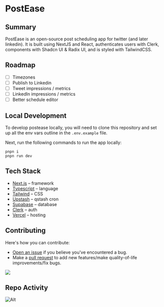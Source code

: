 # PostEase

## Summary
PostEase is an open-source post scheduling app for twitter (and later linkedin). It is built using NextJS and React, authenticates users with Clerk, components with Shadcn UI & Radix UI, and is styled with TailwindCSS.

## Roadmap
- [ ] Timezones
- [ ] Publish to Linkedin
- [ ] Tweet impressions / metrics
- [ ] LinkedIn impressions / metrics
- [ ] Better schedule editor

## Local Development
To develop postease locally, you will need to clone this repository and set up all the env vars outline in the `.env.example` file.

Next, run the following commands to run the app locally:

```
pnpn i
pnpn run dev

```

## Tech Stack

- [Next.js](https://nextjs.org/) – framework
- [Typescript](https://www.typescriptlang.org/) – language
- [Tailwind](https://tailwindcss.com/) – CSS
- [Upstash](https://upstash.com/) – qstash cron
- [Supabase](https://supabase.com/) – database
- [Clerk](https://clerk.com/) – auth
- [Vercel](https://vercel.com/) – hosting

## Contributing

Here's how you can contribute:

- [Open an issue](https://github.com/sdburt/postease/issues) if you believe you've encountered a bug.
- Make a [pull request](https://github.com/sdburt/postease/pull) to add new features/make quality-of-life improvements/fix bugs.

<a href="https://github.com/sdburt/duposteaseb/graphs/contributors">
  <img src="https://contrib.rocks/image?repo=sdburt/postease" />
</a>

## Repo Activity

![Alt](https://repobeats.axiom.co/api/embed/814baed20019a913d7fa7411a7a8010eed224f34.svg "Repobeats analytics image")